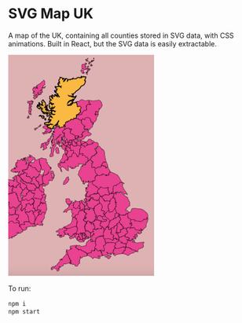 # SVG Map UK

A map of the UK, containing all counties stored in SVG data, with CSS animations. Built in React, but the SVG data is easily extractable.

<img src="https://github.com/eyecandycode/svg-map-uk/blob/master/svgmap%202.png" height="450px" />

To run:

```
npm i
npm start
```


